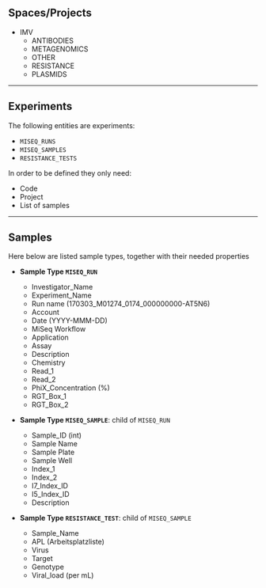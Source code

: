 ## Spaces/Projects

- IMV
  - ANTIBODIES
  - METAGENOMICS
  - OTHER
  - RESISTANCE
  - PLASMIDS

---

## Experiments

The following entities are experiments:

- `MISEQ_RUNS`
- `MISEQ_SAMPLES`
- `RESISTANCE_TESTS`

In order to be defined they only need:

  - Code
  - Project
  - List of samples

---

## Samples

Here below are listed sample types, together with their needed properties

- **Sample Type `MISEQ_RUN`**
  - Investigator_Name
  - Experiment_Name
  - Run name (170303_M01274_0174_000000000-AT5N6)
  - Account
  - Date (YYYY-MMM-DD)
  - MiSeq Workflow
  - Application
  - Assay
  - Description
  - Chemistry
  - Read_1
  - Read_2
  - PhiX_Concentration (%)
  - RGT_Box_1
  - RGT_Box_2


- **Sample Type `MISEQ_SAMPLE`**: child of `MISEQ_RUN`
  - Sample_ID (int)
  - Sample Name
  - Sample Plate
  - Sample Well
  - Index_1
  - Index_2
  - I7_Index_ID
  - I5_Index_ID
  - Description


- **Sample Type `RESISTANCE_TEST`**: child of `MISEQ_SAMPLE`
  - Sample_Name
  - APL (Arbeitsplatzliste)
  - Virus
  - Target
  - Genotype
  - Viral_load (per mL)
